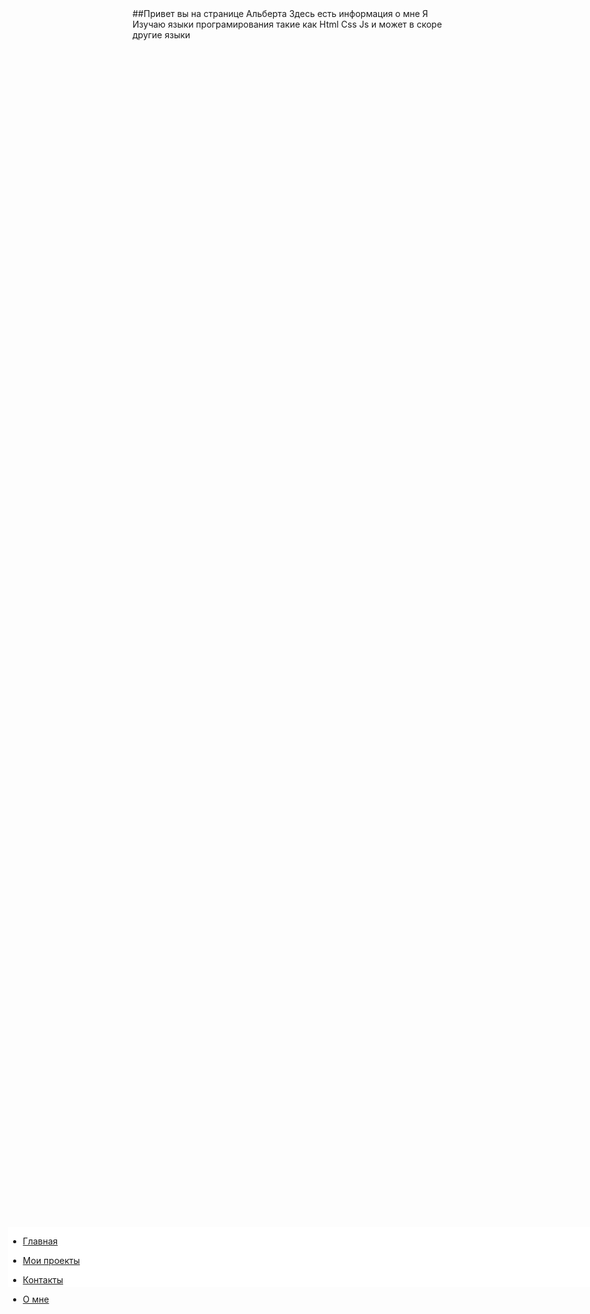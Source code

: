 
<html>
<head>
	<link rel="stylesheet" type="text/css" href="style.css">
	<title></title>
</head>
<body>
<div 
style="
position: absolute;
top: 50vh;
left:3vw;
background: #ffffff;
width: 32vh;
height:10vw;
" 
>
<ul class="menu-3">
   <li><a href="#" onclick="document.getElementById('hidden').style.display='block'"><p id="lol">Главная</p></a></li>
   <li><a href="#" onclick="document.getElementById('hidden').style.display='block'"><p id="lol">Мои проекты</p></a></li>
   <li><a href="#" onclick="document.getElementById('hidden').style.display='block'"><p id="lol"  >Контакты</p></a></li>
   <li><a href="#" onclick="document.getElementById('hidden').style.display='block'"><p id="lol">О мне</p></a></li>
</ul>
</div>
##Привет вы на странице Альберта
Здесь есть информация о мне
Я Изучаю языки програмирования такие как Html Css Js и может в скоре другие языки
</body>
</html>

